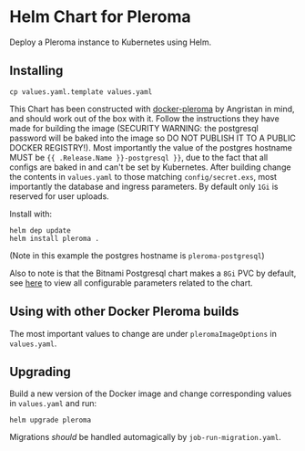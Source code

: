 # Helm Chart for Pleroma

Deploy a Pleroma instance to Kubernetes using Helm.

## Installing

`cp values.yaml.template values.yaml`

This Chart has been constructed with [docker-pleroma](https://github.com/angristan/docker-pleroma) by Angristan in mind,
and should work out of the box with it. Follow the instructions they have made for building the image (SECURITY WARNING: the 
postgresql password will be baked into the image so DO NOT PUBLISH IT TO A PUBLIC DOCKER REGISTRY!).
Most importantly the value of the postgres hostname MUST be `{{ .Release.Name }}-postgresql }}`, due
to the fact that all configs are baked in and can't be set by Kubernetes. After building change the
contents in `values.yaml` to those matching `config/secret.exs`, most importantly the database and ingress parameters.
By default only `1Gi` is reserved for user uploads.

Install with:

```
helm dep update
helm install pleroma .
```

(Note in this example the postgres hostname is `pleroma-postgresql`)

Also to note is that the Bitnami Postgresql chart makes a `8Gi` PVC by default, see [here](https://github.com/bitnami/charts/tree/master/bitnami/postgresql#parameters) to view all configurable parameters related to the chart.


## Using with other Docker Pleroma builds

The most important values to change are under `pleromaImageOptions` in `values.yaml`.


## Upgrading

Build a new version of the Docker image and change corresponding values in `values.yaml` and
run:

`helm upgrade pleroma`

Migrations *should* be handled automagically by `job-run-migration.yaml`.
